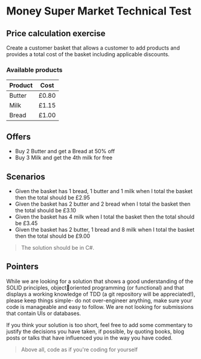# Money Super Market Technical Test


## Price calculation exercise

Create a customer basket that allows a customer to add products and provides a total cost of the 
basket including applicable discounts. 


### Available products

| Product        | Cost       
| -------------  |:---------:|
| Butter         | £0.80      |
| Milk           | £1.15      |
| Bread          | £1.00      |



## Offers
- Buy 2 Butter and get a Bread at 50% off 
- Buy 3 Milk and get the 4th milk for free

## Scenarios
- Given the basket has 1 bread, 1 butter and 1 milk when I total the basket then the total should be £2.95 
- Given the basket has 2 butter and 2 bread when I total the basket then the total should be £3.10 
- Given the basket has 4 milk when I total the basket then the total should be £3.45 
- Given the basket has 2 butter, 1 bread and 8 milk when I total the basket then the total should be £9.00 

> The solution should be in C#. 

## Pointers
While we are looking for a solution that shows a good understanding of the SOLID principles, objectoriented programming (or functional) and that displays a working knowledge of TDD (a git repository will be appreciated!), please keep things simple- do not over-engineer anything, make sure your code is manageable and easy to follow. We are not looking for submissions that contain UIs or databases.

If you think your solution is too short, feel free to add some commentary to justify the decisions you have taken, if possible, by quoting books, blog posts or talks that have influenced you in the way you have coded.

> Above all, code as if you're coding for yourself
